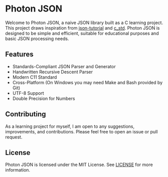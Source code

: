 # Photon JSON

Welcome to Photon JSON, a naive JSON library built as a C learning project. This project draws inspiration from [json-tutorial](https://github.com/miloyip/json-tutorial) and [c_std](https://github.com/KaisenAmin/c_std). Photon JSON is designed to be simple and efficient, suitable for educational purposes and basic JSON processing needs.

## Features

- Standards-Compliant JSON Parser and Generator
- Handwritten Recursive Descent Parser
- Modern C11 Standard
- Cross-Platform (On Windows you may need Make and Bash provided by Git)
- UTF-8 Support
- Double Precision for Numbers

## Contributing

As a learning project for myself, I am open to any suggestions, improvements, and contributions. Please feel free to open an issue or pull request.

## License

Photon JSON is licensed under the MIT License. See [LICENSE](LICENSE) for more information.
